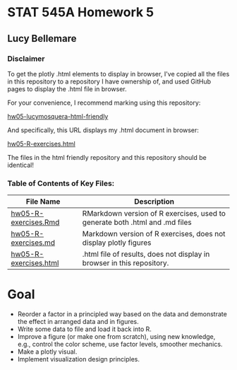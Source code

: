 # STAT 545A Homework 5

## Lucy Bellemare

### Disclaimer

To get the plotly .html elements to display in browser, I've copied all the files in this repository to a repository I have ownership of, and used GitHub pages to display the .html file in browser.

For your convenience, I recommend marking using this repository:

[hw05-lucymosquera-html-friendly](https://github.com/lucymosquera/hw05-lucymosquera-html-friendly)

And specifically, this URL displays my .html document in browser:

[hw05-R-exercises.html](https://lucymosquera.github.io/hw05-lucymosquera-html-friendly/hw05-R-exercises.html)

The files in the html friendly repository and this repository should be identical!

### Table of Contents of Key Files:

File Name | Description
------------|------------ 
[hw05-R-exercises.Rmd](https://github.com/STAT545-UBC-students/hw05-lucymosquera/blob/master/hw05-R-exercises.Rmd) | RMarkdown version of R exercises, used to generate both .html and .md files
[hw05-R-exercises.md](https://github.com/STAT545-UBC-students/hw05-lucymosquera/blob/master/hw05-R-exercises.md) | Markdown version of R exercises, does not display plotly figures
[hw05-R-exercises.html](https://github.com/STAT545-UBC-students/hw05-lucymosquera/blob/master/hw05-R-exercises.html) | .html file of results, does not display in browser in this repository.

# Goal

* Reorder a factor in a principled way based on the data and demonstrate the effect in arranged data and in figures.
* Write some data to file and load it back into R.
* Improve a figure (or make one from scratch), using new knowledge, e.g., control the color scheme, use factor levels, smoother mechanics.
* Make a plotly visual.
* Implement visualization design principles.